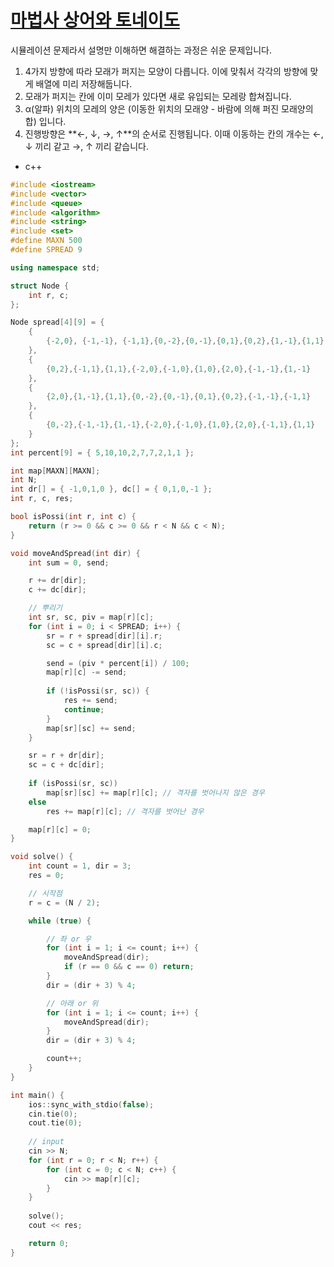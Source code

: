 # [마법사 상어와 토네이도](https://www.acmicpc.net/problem/20057)

시뮬레이션 문제라서 설명만 이해하면 해결하는 과정은 쉬운 문제입니다.

1. 4가지 방향에 따라 모래가 퍼지는 모양이 다릅니다. 이에 맞춰서 각각의 방향에 맞게 배열에 미리 저장해둡니다.
2. 모래가 퍼지는 칸에 이미 모레가 있다면 새로 유입되는 모레랑 합쳐집니다.
3. α(알파) 위치의 모레의 양은 (이동한 위치의 모래양 - 바람에 의해 퍼진 모래양의 합) 입니다.
3. 진행방향은 **←, ↓, →, ↑**의 순서로 진행됩니다. 이때 이동하는 칸의 개수는 ←, ↓ 끼리 같고 →, ↑ 끼리 같습니다.   

* c++

```c++
#include <iostream>
#include <vector>
#include <queue>
#include <algorithm>
#include <string>
#include <set>
#define MAXN 500
#define SPREAD 9

using namespace std;

struct Node {
	int r, c;
};

Node spread[4][9] = {
	{
		{-2,0}, {-1,-1}, {-1,1},{0,-2},{0,-1},{0,1},{0,2},{1,-1},{1,1}
	},
	{
		{0,2},{-1,1},{1,1},{-2,0},{-1,0},{1,0},{2,0},{-1,-1},{1,-1}
	},
	{
		{2,0},{1,-1},{1,1},{0,-2},{0,-1},{0,1},{0,2},{-1,-1},{-1,1}
	},
	{
		{0,-2},{-1,-1},{1,-1},{-2,0},{-1,0},{1,0},{2,0},{-1,1},{1,1}
	}
};
int percent[9] = { 5,10,10,2,7,7,2,1,1 };

int map[MAXN][MAXN];
int N;
int dr[] = { -1,0,1,0 }, dc[] = { 0,1,0,-1 };
int r, c, res;

bool isPossi(int r, int c) {
	return (r >= 0 && c >= 0 && r < N && c < N);
}

void moveAndSpread(int dir) {
	int sum = 0, send;

	r += dr[dir];
	c += dc[dir];

	// 뿌리기
	int sr, sc, piv = map[r][c];
	for (int i = 0; i < SPREAD; i++) {
		sr = r + spread[dir][i].r;
		sc = c + spread[dir][i].c;

		send = (piv * percent[i]) / 100;
		map[r][c] -= send;
		
		if (!isPossi(sr, sc)) {
			res += send;
			continue;
		}
		map[sr][sc] += send;
	}

	sr = r + dr[dir];
	sc = c + dc[dir];
	
	if (isPossi(sr, sc)) 
		map[sr][sc] += map[r][c]; // 격자를 벗어나지 않은 경우
	else 
		res += map[r][c]; // 격자를 벗어난 경우

	map[r][c] = 0;
}

void solve() {
	int count = 1, dir = 3;
	res = 0;

	// 시작점
	r = c = (N / 2);

	while (true) {

		// 좌 or 우
		for (int i = 1; i <= count; i++) {
			moveAndSpread(dir);
			if (r == 0 && c == 0) return;
		}
		dir = (dir + 3) % 4;

		// 아래 or 위
		for (int i = 1; i <= count; i++) {
			moveAndSpread(dir);
		}
		dir = (dir + 3) % 4;

		count++;
	}
}

int main() {
	ios::sync_with_stdio(false);
	cin.tie(0);
	cout.tie(0);
  
	// input
	cin >> N;
	for (int r = 0; r < N; r++) {
		for (int c = 0; c < N; c++) {
			cin >> map[r][c];
		}
	}
	
	solve();
	cout << res;

	return 0;
}
```
